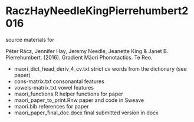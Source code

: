 # RaczHayNeedleKingPierrehumbert2016

source materials for 

Péter Rácz, Jennifer Hay, Jeremy Needle, Jeanette King & Janet B. Pierrehumbert. (2016). Gradient Māori Phonotactics. Te Reo.

- maori_dict_head_deriv_4_cv.txt strict cv words from the dictionary (see paper)
- cons-matrix.txt consonantal features
- vowels-matrix.txt vowel features
- maori_functions.R helper functions for paper
- maori_paper_to_print.Rnw paper and code in Sweave
- maori.bib references for paper
- maori_paper_final_doc.docx final submitted version in docx
